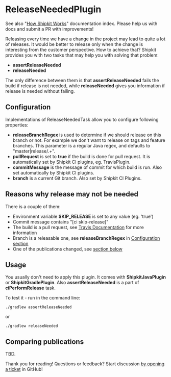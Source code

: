 # ReleaseNeededPlugin

See also "[How Shipkit Works](/docs/how-shipkit-works.md)" documentation index.
Please help us with docs and submit a PR with improvements!

Releasing every time we have a change in the project may lead to quite
a lot of releases. It would be better to release only when the change is
interesting from the customer perspective. How to achieve that? Shipkit
provides you with two tasks that may help you with solving that problem:
- **assertReleaseNeeded**
- **releaseNeeded**

The only difference between them is that **assertReleaseNeeded** fails
the build if release is not needed, while **releaseNeeded** gives
you information if release is needed without failing.

## Configuration

Implementations of ReleaseNeededTask allow you to configure following properties:
- **releaseBranchRegex** is used to determine if we should release on this branch or not.
For example we don't want to release on tags and feature branches. This parameter is a
regular Java regex, and defaults to "master|release/.+".
- **pullRequest** is set to **true** if the build is done for pull request.
It is automatically set by Shipkit CI plugins, eg. TravisPlugin.
- **commitMessage** is the message of commit for which build is run.
Also set automatically by Shipkit CI plugins.
- **branch** is a current Git branch. Also set by Shipkit CI Plugins.


## Reasons why release may not be needed

There is a couple of them:
- Environment variable **SKIP_RELEASE** is set to any value (eg. 'true')
- Commit message contains "[ci skip-release]"
- The build is a pull request, see [Travis Documentation](https://docs.travis-ci.com/user/environment-variables/) for more information
- Branch is a releasable one, see **releaseBranchRegex** in [Configuration section](#configuration)
- One of the publications changed, see [section below](#comparing-publications)

## Usage

You usually don't need to apply this plugin. It comes with **ShipkitJavaPlugin**
or **ShipkitGradlePlugin**. Also **assertReleaseNeeded** is a part of **ciPerformRelease** task.

To test it - run in the command line:

```
./gradlew assertReleaseNeeded
```

or

```
./gradlew releaseNeeded
```


## Comparing publications

TBD.

Thank you for reading!
Questions or feedback?
Start discussion [by opening a ticket](https://github.com/mockito/shipkit/issues/new) in GitHub!
